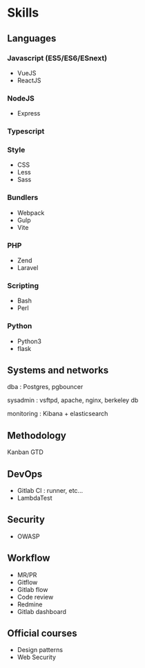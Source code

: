 # Skills

## Languages 

### Javascript (ES5/ES6/ESnext)

- VueJS
- ReactJS

### NodeJS

- Express

### Typescript

### Style

- CSS
- Less
- Sass

### Bundlers

- Webpack
- Gulp
- Vite

### PHP

- Zend
- Laravel

### Scripting

- Bash
- Perl

### Python

- Python3
- flask

## Systems and networks

dba : Postgres, pgbouncer

sysadmin : vsftpd, apache, nginx, berkeley db

monitoring : Kibana + elasticsearch

## Methodology

Kanban
GTD

## DevOps

- Gitlab CI : runner, etc...
- LambdaTest

## Security

- OWASP

## Workflow

- MR/PR
- Gitflow
- Gitlab flow
- Code review
- Redmine
- Gitlab dashboard

## Official courses

- Design patterns
- Web Security
